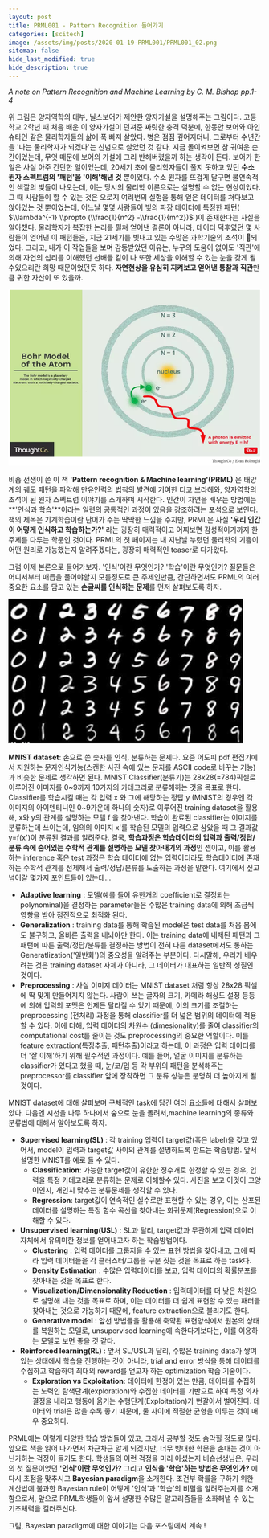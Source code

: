```yaml
---
layout: post
title: PRML001 - Pattern Recognition 들어가기
categories: [scitech]
image: /assets/img/posts/2020-01-19-PRML001/PRML001_02.png
sitemap: false
hide_last_modified: true
hide_description: true
---
```


_A note on Pattern Recognition and Machine Learning by C. M. Bishop pp.1-4_



위 그림은 양자역학의 대부, 닐스보어가 제안한 양자가설을 설명해주는 그림이다. 고등학교 2학년 때 처음 배운 이 양자가설이 던져준 짜릿한 충격 덕분에, 한동안 보어와 아인슈타인 같은 물리학자들의 삶에 푹 빠져 살았다. 병은 점점 깊어지더니, 그로부터 수년간을 '나는 물리학자가 되겠다'는 신념으로 살았던 것 같다. 지금 돌이켜보면 참 귀여운 순간이었는데, 무엇 때문에 보어의 가설에 그리 반해버렸을까 하는 생각이 든다. 보어가 한 일은 사실 아주 간단한 일이었는데, 20세기 초에 물리학자들이 풀지 못하고 있던 **수소 원자 스펙트럼의 '패턴'을 '이해'해낸 것** 뿐이었다. 수소 원자를 뜨겁게 달구면 불연속적인 색깔의 빛들이 나오는데, 이는 당시의 물리학 이론으로는 설명할 수 없는 현상이었다. 그 때 사람들이 할 수 있는 것은 오로지 여러번의 실험을 통해 얻은 데이터를 쳐다보고 앉아있는 것 뿐이었는데, 어느날 몇몇 사람들이 빛의 파장 데이터에 특정한 패턴( $\\lambda^{-1} \\propto (\\frac{1}{n^2} -\\frac{1}{m^2})$ )이 존재한다는 사실을 알아챘다. 물리학자가 복잡한 논리를 펼쳐 얻어낸 결론이 아니라, 데이터 덕후였던 몇 사람들이 얻어낸 이 패턴들은, 지금 21세기를 빛내고 있는 수많은 과학기술의 초석이 되었다. 그리고, 내가 이 작업들을 보며 감동받았던 이유는, 누구의 도움이 없이도 '직관'에 의해 자연의 섭리를 이해했던 선배들 같이 나 또한 세상을 이해할 수 있는 눈을 갖게 될수있으리란 희망 때문이었던듯 하다. **자연현상을 유심히 지켜보고 얻어낸 통찰과 직관**만큼 귀한 자산이 또 있을까.

![](/assets/img/posts/2020-01-19-PRML001/PRML001_01.png)

비숍 선생이 쓴 이 책 **'Pattern recognition & Machine learning'(PRML)** 은 태양계의 궤도 패턴을 파악해 만유인력의 법칙의 발견에 기여한 티코 브라헤와, 양자역학의 초석이 된 원자 스펙트럼 이야기를 소개하며 시작한다. 인간이 자연을 배우는 방법에는 \*\*'인식과 학습'\*\*이라는 일련의 공통적인 과정이 있음을 강조하려는 포석으로 보인다. 책의 제목은 기계학습이란 단어가 주는 딱딱한 느낌을 주지만, PRML은 사실 **'우리 인간이 어떻게 인식하고 학습하는가?'** 라는 굉장히 매력적이고 어찌보면 감성적이기까지 한 주제를 다루는 학문인 것이다. PRML의 첫 페이지는 내 지난날 누렸던 물리학의 기쁨이 어떤 원리로 가능했는지 알려주겠다는, 굉장히 매력적인 teaser로 다가왔다.

그럼 이제 본론으로 들어가보자. '인식'이란 무엇인가? '학습'이란 무엇인가? 질문들은 어디서부터 매듭을 풀어야할지 모를정도로 큰 주제인만큼, 간단하면서도 PRML의 여러 중요한 요소를 담고 있는 **손글씨를 인식하는 문제**를 먼저 살펴보도록 하자.

![](/assets/img/posts/2020-01-19-PRML001/PRML001_03.png)

**MNIST dataset**: 손으로 쓴 숫자를 인식, 분류하는 문제다. 요즘 어도피 pdf 편집기에서 지원하는 문자인식기능(스캔한 사진 속에 있는 문자를 ASCII code로 바꾸는 기능)과 비슷한 문제로 생각하면 된다. MNIST Classifier(분류기)는 28x28(=784)픽셀로 이루어진 이미지를 0~9까지 10가지의 카테고리로 분류해하는 것을 목표로 한다. Classifier를 학습시킬 때는 각 입력 x 와 그에 해당하는 정답 y (MNIST의 경우엔 각 이미지의 아이덴티니인 0~9가운데 하나의 숫자)로 이루어진 training dataset을 활용해, x와 y의 관계를 설명하는 모델 f 을 찾아낸다. 학습이 완료된 classifier는 이미지를 분류하는데 쓰이는데, 임의의 이미지 x'를 학습된 모델의 입력으로 삼았을 때 그 결과값 y=f(x')이 분류된 결과를 알려준다. 결국, **학습과정은 학습데이터의 입력과 출력/정답/분류 속에 숨어있는 수학적 관계를 설명하는 모델 찾아내기의 과정**인 셈이고, 이를 활용하는 inference 혹은 test 과정은 학습 데이터에 없는 입력이더라도 학습데이터에 존재하는 수학적 관계를 전제해서 출력/정답/분류를 도출하는 과정을 말한다. 여기에서 짚고 넘어갈 몇가지 포인트들이 있는데...

-   **Adaptive learning** : 모델(예를 들어 유한개의 coefficient로 결정되는 polynominal)을 결정하는 parameter들은 수많은 training data에 의해 조금씩 영향을 받아 점진적으로 최적화 된다.
-   **Generalization** : training data를 통해 학습된 model은 test data를 처음 봄에도 불구하고, 올바른 출력을 내놔야만 한다. 이는 training data에 내제된 패턴과 그 패턴에 따른 출력/정답/분류를 결정하는 방법이 전혀 다른 dataset에서도 통하는 Generatlization('일반화')의 중요성을 알려주는 부분이다. 다시말해, 우리가 배우려는 것은 training dataset 자체가 아니라, 그 데이터가 대표하는 일반적 성질인 것이다.
-   **Preprocessing** : 사실 이미지 데이터는 MNIST dataset 처럼 항상 28x28 픽셀에 딱 맞게 만들어지지 않는다. 사람이 쓰는 글자의 크기, 카메라 해상도 설정 등등에 의해 입력의 포맷은 언제든 달라질 수 있기 때문에, 이의 크기를 조절하는 preprocessing (전처리) 과정을 통해 classifier를 더 넓은 범위의 데이터에 적용할 수 있다. 이에 더해, 입력 데이터의 차원수 (dimesionality)를 줄여 classifier의 computational cost를 줄이는 것도 preprocessing의 중요한 역할이다. 이를 feature extraction(특징추출, 패턴추출)이라고 하는데, 이 과정은 입력 데이터를 더 '잘 이해'하기 위해 필수적인 과정이다. 예를 들어, 얼굴 이미지를 분류하는 classifier가 있다고 했을 때, 눈/코/입 등 각 부위의 패턴을 분석해주는 preprocessor를 classifier 앞에 장착하면 그 분류 성능은 분명히 더 높아지게 될 것이다.

MNIST dataset에 대해 살펴보며 구체적인 task에 담긴 여러 요소들에 대해서 살펴보았다. 다음엔 시선을 나무 하나에서 숲으로 눈을 돌려서,machine learning의 종류와 분류법에 대해서 알아보도록 하자.

-   **Supervised learning(SL)** : 각 training 입력이 target값(혹은 label)을 갖고 있어서, model이 입력과 target값 사이의 관계를 설명하도록 만드는 학습방법. 앞서 설명한 MNIST를 예로 들 수 있다.
    -   **Classification**: 가능한 target값이 유한한 정수개로 한정할 수 있는 경우, 입력을 특정 카테고리로 분류하는 문제로 이해할수 있다. 사진을 보고 이것이 고양이인지, 개인지 맞추는 분류문제를 생각할 수 있다.
    -   **Regression**: target값이 연속적인 실수로만 표현할 수 있는 경우, 이는 산포된 데이터를 설명하는 특정 함수 곡선을 찾아내는 회귀문제(Regression)으로 이해할 수 있다.
-   **Unsupervised learning(USL)** : SL과 달리, target값과 무관하게 입력 데이터 자체에서 유의미한 정보를 얻어내고자 하는 학습방법이다.
    -   **Clustering** : 입력 데이터를 그룹지을 수 있는 표현 방법을 찾아내고, 그에 따라 입력 데이터들을 각 클러스터/그룹을 구분 짓는 것을 목표로 하는 task다.
    -   **Density Estimation** : 수많은 입력데이터를 보고, 입력 데이터의 확률분포를 찾아내는 것을 목표로 한다.
    -   **Visualization/Dimensionality Reduction** : 입력데이터를 더 낮은 차원으로 설명해 내는 것을 목표로 하며, 이는 데이터를 더 쉽게 표현할 수 있는 패터을 찾아내는 것으로 가능하기 때문에, feature extraction으로 불리기도 한다.
    -   **Generative model** : 앞선 방법들을 활용해 축약된 표현양식에서 원본의 상태를 복원하는 모델로, unsupervised learning에 속한다기보다는, 이를 이용하는 모델로 보면 좋을 것 같다.
-   **Reinforced learning(RL)** : 앞서 SL/USL과 달리, 수많은 training data가 쌓여있는 상태에서 학습을 진행하는 것이 아니라, trial and error 방식을 통해 데이터를 수집하고 학습하여 최대의 reward를 얻고자 하는 optimization 학습 기술이다.
    -   **Exploration vs Exploitation**: 데이터에 한정이 있는 만큼, 데이터를 수집하는 노력인 탐색단계(exploration)와 수집한 데이터를 기반으로 하여 특정 의사결정을 내리고 행동에 옮기는 수행단계(Exploitation)가 번갈아서 벌어진다. 데이터와 trial은 많을 수록 좋기 때문에, 둘 사이에 적절한 균형을 이루는 것이 매우 중요하다.

PRML에는 이렇게 다양한 학습 방법들이 있고, 그래서 공부할 것도 숨막힐 정도로 많다. 앞으로 책을 읽어 나가면서 차근차근 알게 되겠지만, 너무 방대한 학문을 손대는 것이 아닌가하는 걱정이 들기도 한다. 학생들의 이런 걱정을 미리 아셨는지 비숍선생님은, 우리의 첫 질문이었던 **'인식'이란 무엇인가?** 그리고 **인식을 '학습'하는 방법은 무엇인가?** 에 다시 초점을 맞추시고 **Bayesian paradigm**을 소개한다. 조건부 확률을 구하기 위한 계산법에 불과한 Bayesian rule이 어떻게 '인식'과 '학습'의 비밀을 알려주는지를 소개함으로서, 앞으로 PRML학생들이 앞서 설명한 수많은 알고리즘들을 소화해낼 수 있는 기초체력을 길러주신다.

그럼, Bayesian paradigm에 대한 이야기는 다음 포스팅에서 계속 !
